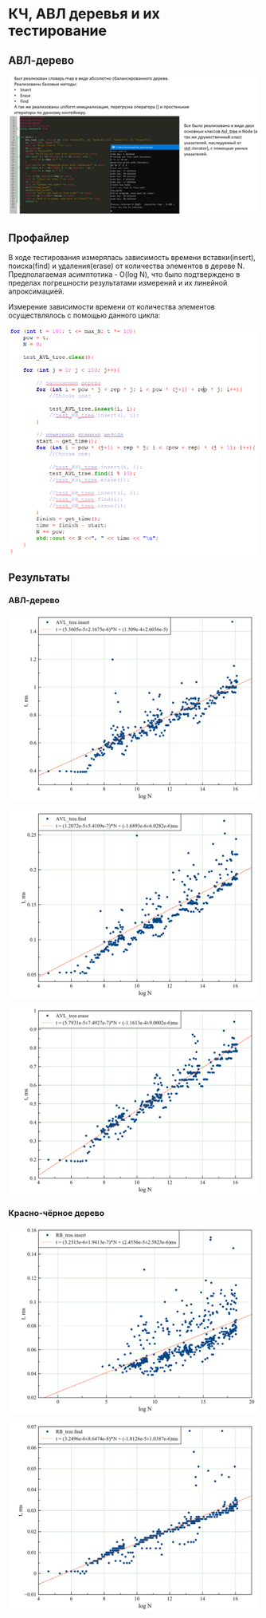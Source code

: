 # КЧ, АВЛ деревья и их тестирование

## АВЛ-дерево

![insert](https://github.com/sedykh-ag/trees/blob/main/Presentation/AVL_tree_slide.jpg)

## Профайлер

В ходе тестирования измерялась зависимость времени вставки(insert), поиска(find) и удаления(erase) от количества элементов в дереве N. Предполагаемая асимптотика - O(log N), что было подтверждено в пределах погрешности результатами измерений и их линейной апроксимацией.

Измерение зависимости времени от количества элементов осуществлялось с помощью данного цикла:

![insert](https://github.com/sedykh-ag/trees/blob/main/Presentation/Profiler_code.png)

## Результаты

### АВЛ-дерево

![insert](https://github.com/sedykh-ag/trees/blob/main/Profiler/AVL_tree_insert.png)

![find](https://github.com/sedykh-ag/trees/blob/main/Profiler/AVL_tree_find.png)

![remove](https://github.com/sedykh-ag/trees/blob/main/Profiler/AVL_tree_erase.png)

### Красно-чёрное дерево

![insert](https://github.com/sedykh-ag/trees/blob/main/Profiler/RB_tre_insert.png)

![find](https://github.com/sedykh-ag/trees/blob/main/Profiler/RB_tree_find.png)
